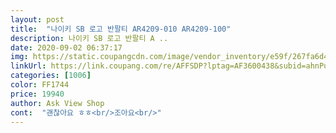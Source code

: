 ```yaml
---
layout: post 
title:  "나이키 SB 로고 반팔티 AR4209-010 AR4209-100" 
description: 나이키 SB 로고 반팔티 A ..
date: 2020-09-02 06:37:17 
img: https://static.coupangcdn.com/image/vendor_inventory/e59f/267fa6d4e2d5d7b68e0dbaf5b21294d6a40880039a15021446a433d9116a.jpg 
linkUrl: https://link.coupang.com/re/AFFSDP?lptag=AF3600438&subid=ahnPublicAsk&pageKey=1806413148&itemId=3073670079&vendorItemId=71062427823&traceid=V0-113-2710bb0ff701b85c 
categories: [1006] 
color: FF1744 
price: 19940 
author: Ask View Shop 
cont:  "괜찮아요 ㅎㅎ<br/>조아요<br/>" 
---
```

